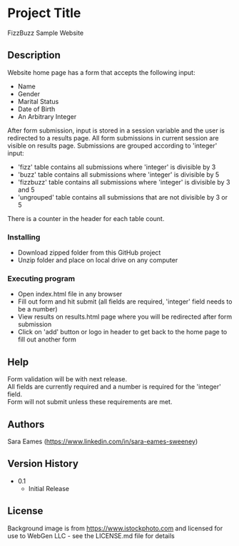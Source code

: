 # Project Title

FizzBuzz Sample Website

## Description

Website home page has a form that accepts the following input: 

* Name
* Gender
* Marital Status
* Date of Birth
* An Arbitrary Integer

After form submission, input is stored in a session variable and the user is redirected to a results page. All form submissions in current session are visible on results page.  Submissions are grouped according to 'integer' input: 

* 'fizz' table contains all submissions where 'integer' is divisible by 3
* 'buzz' table contains all submissions where 'integer' is divisible by 5
* 'fizzbuzz' table contains all submissions where 'integer' is divisible by 3 and 5
* 'ungrouped' table contains all submissions that are not divisible by 3 or 5

There is a counter in the header for each table count.

### Installing

* Download zipped folder from this GitHub project
* Unzip folder and place on local drive on any computer

### Executing program

* Open index.html file in any browser
* Fill out form and hit submit (all fields are required, 'integer' field needs to be a number)
* View results on results.html page where you will be redirected after form submission
* Click on 'add' button or logo in header to get back to the home page to fill out another form

## Help

Form validation will be with next release.  
All fields are currently required and a number is required for the 'integer' field.  
Form will not submit unless these requirements are met.

## Authors

Sara Eames (https://www.linkedin.com/in/sara-eames-sweeney)

## Version History

* 0.1
    * Initial Release

## License

Background image is from https://www.istockphoto.com and licensed for use to WebGen LLC - see the LICENSE.md file for details

